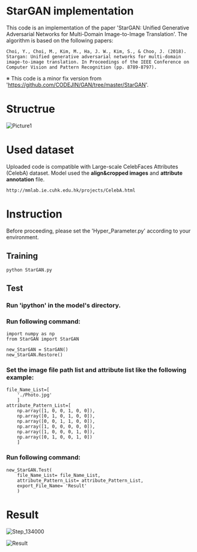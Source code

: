 # StarGAN implementation

This code is an implementation of the paper 'StarGAN: Unified Generative Adversarial Networks
for Multi-Domain Image-to-Image Translation'. The algorithm is based on the following papers:

    Choi, Y., Choi, M., Kim, M., Ha, J. W., Kim, S., & Choo, J. (2018). Stargan: Unified generative adversarial networks for multi-domain image-to-image translation. In Proceedings of the IEEE Conference on Computer Vision and Pattern Recognition (pp. 8789-8797).
    
※ This code is a minor fix version from 'https://github.com/CODEJIN/GAN/tree/master/StarGAN'.
    
# Structrue
![Picture1](https://user-images.githubusercontent.com/17133841/61397795-aba93800-a898-11e9-921f-557ba4680e67.png)

# Used dataset
Uploaded code is compatible with Large-scale CelebFaces Attributes (CelebA) dataset. Model used the __align&cropped images__ and __attribute annotation__ file.

    http://mmlab.ie.cuhk.edu.hk/projects/CelebA.html
    
# Instruction
Before proceeding, please set the 'Hyper_Parameter.py' according to your environment.

## Training

    python StarGAN.py
    
## Test

### Run 'ipython' in the model's directory.
### Run following command:
    import numpy as np
    from StarGAN import StarGAN
    
    new_StarGAN = StarGAN()
    new_StarGAN.Restore()

### Set the image file path list and attribute list like the following example:
    file_Name_List=[
        './Photo.jpg'
        ]
    attribute_Pattern_List=[
        np.array([1, 0, 0, 1, 0, 0]),
        np.array([0, 1, 0, 1, 0, 0]),
        np.array([0, 0, 1, 1, 0, 0]),
        np.array([1, 0, 0, 0, 0, 0]),
        np.array([1, 0, 0, 0, 1, 0]),
        np.array([0, 1, 0, 0, 1, 0])
        ]
        
### Run following command:
    new_StarGAN.Test(
        file_Name_List= file_Name_List,
        attribute_Pattern_List= attribute_Pattern_List,
        export_File_Name= 'Result'
        )
    
# Result
![Step_134000](https://user-images.githubusercontent.com/17133841/61399079-5f132c00-a89b-11e9-828f-677c7a135192.png)

![Result](https://user-images.githubusercontent.com/17133841/61399088-64707680-a89b-11e9-8ae6-7c0154d5f41e.png)
